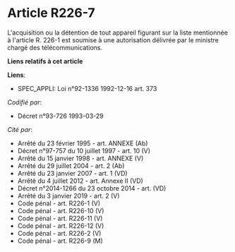 # Article R226-7

L'acquisition ou la détention de tout appareil figurant sur la liste mentionnée à l'article R. 226-1 est soumise à une
autorisation délivrée par le ministre chargé des télécommunications.

**Liens relatifs à cet article**

**Liens**:

  - SPEC_APPLI: Loi n°92-1336 1992-12-16 art. 373

_Codifié par_:

  - Décret n°93-726 1993-03-29

_Cité par_:

  - Arrêté du 23 février 1995 - art. ANNEXE (Ab)
  - Décret n°97-757 du 10 juillet 1997 - art. 10 (V)
  - Arrêté du 15 janvier 1998 - art. ANNEXE (V)
  - Arrêté du 29 juillet 2004 - art. 2 (Ab)
  - Arrêté du 23 janvier 2007 - art. 1 (VD)
  - Arrêté du 4 juillet 2012 - art. Annexe II (VD)
  - Décret n°2014-1266 du 23 octobre 2014 - art. (VD)
  - Arrêté du 3 janvier 2019 - art. 2 (V)
  - Code pénal - art. R226-1 (V)
  - Code pénal - art. R226-10 (V)
  - Code pénal - art. R226-11 (V)
  - Code pénal - art. R226-12 (V)
  - Code pénal - art. R226-2 (V)
  - Code pénal - art. R226-9 (M)
